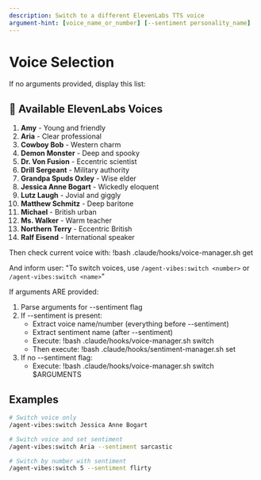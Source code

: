 ```yaml
---
description: Switch to a different ElevenLabs TTS voice
argument-hint: [voice_name_or_number] [--sentiment personality_name]
---
```


# Voice Selection

If no arguments provided, display this list:

## 🎤 Available ElevenLabs Voices

1. **Amy** - Young and friendly
2. **Aria** - Clear professional
3. **Cowboy Bob** - Western charm
4. **Demon Monster** - Deep and spooky
5. **Dr. Von Fusion** - Eccentric scientist
6. **Drill Sergeant** - Military authority
7. **Grandpa Spuds Oxley** - Wise elder
8. **Jessica Anne Bogart** - Wickedly eloquent
9. **Lutz Laugh** - Jovial and giggly
10. **Matthew Schmitz** - Deep baritone
11. **Michael** - British urban
12. **Ms. Walker** - Warm teacher
13. **Northern Terry** - Eccentric British
14. **Ralf Eisend** - International speaker

Then check current voice with: !bash .claude/hooks/voice-manager.sh get

And inform user: "To switch voices, use `/agent-vibes:switch <number>` or `/agent-vibes:switch <name>`"

If arguments ARE provided:

1. Parse arguments for --sentiment flag
2. If --sentiment is present:
   - Extract voice name/number (everything before --sentiment)
   - Extract sentiment name (after --sentiment)
   - Execute: !bash .claude/hooks/voice-manager.sh switch <voice>
   - Then execute: !bash .claude/hooks/sentiment-manager.sh set <sentiment>
3. If no --sentiment flag:
   - Execute: !bash .claude/hooks/voice-manager.sh switch $ARGUMENTS

## Examples

```bash
# Switch voice only
/agent-vibes:switch Jessica Anne Bogart

# Switch voice and set sentiment
/agent-vibes:switch Aria --sentiment sarcastic

# Switch by number with sentiment
/agent-vibes:switch 5 --sentiment flirty
```
